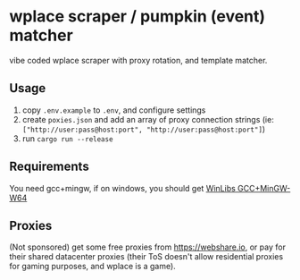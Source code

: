 # wplace scraper / pumpkin (event) matcher

vibe coded wplace scraper with proxy rotation, and template matcher.

## Usage

1. copy `.env.example` to `.env`, and configure settings
2. create `poxies.json` and add an array of proxy connection strings (ie:
   `["http://user:pass@host:port", "http://user:pass@host:port"]`)
3. run `cargo run --release`

## Requirements

You need gcc+mingw, if on windows, you should get [WinLibs GCC+MinGW-W64](https://winlibs.com/)

## Proxies

(Not sponsored) get some free proxies from <https://webshare.io>, or pay for their shared datacenter proxies (their ToS
doesn't allow residential proxies for gaming purposes, and wplace is a game).
